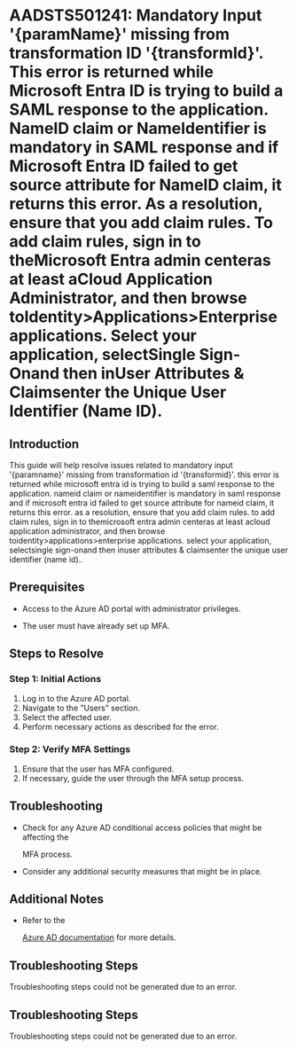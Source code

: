 
# AADSTS501241: Mandatory Input '{paramName}' missing from transformation ID '{transformId}'. This error is returned while Microsoft Entra ID is trying to build a SAML response to the application. NameID claim or NameIdentifier is mandatory in SAML response and if Microsoft Entra ID failed to get source attribute for NameID claim, it returns this error. As a resolution, ensure that you add claim rules. To add claim rules, sign in to theMicrosoft Entra admin centeras at least aCloud Application Administrator, and then browse toIdentity>Applications>Enterprise applications. Select your application, selectSingle Sign-Onand then inUser Attributes & Claimsenter the Unique User Identifier (Name ID).


## Introduction

This guide will help resolve issues related to mandatory input '{paramname}'
missing from transformation id '{transformid}'. this error is returned while
microsoft entra id is trying to build a saml response to the application. nameid
claim or nameidentifier is mandatory in saml response and if microsoft entra id
failed to get source attribute for nameid claim, it returns this error. as a
resolution, ensure that you add claim rules. to add claim rules, sign in to
themicrosoft entra admin centeras at least acloud application administrator, and
then browse toidentity>applications>enterprise applications. select your
application, selectsingle sign-onand then inuser attributes & claimsenter the
unique user identifier (name id)..


## Prerequisites


* Access to the Azure AD portal with administrator privileges.

* The user must have already set up MFA.


## Steps to Resolve


### Step 1: Initial Actions

1. Log in to the Azure AD portal.
2. Navigate to the "Users" section.
3. Select the affected user.
4. Perform necessary actions as described for the error.


### Step 2: Verify MFA Settings

1. Ensure that the user has MFA configured.
2. If necessary, guide the user through the MFA setup process.


## Troubleshooting


* Check for any Azure AD conditional access policies that might be affecting the

  MFA process.

* Consider any additional security measures that might be in place.


## Additional Notes


* Refer to the

  [Azure AD 
documentation](https://learn.microsoft.com/en-us/azure/active-directory/)
  for more details.


## Troubleshooting Steps

Troubleshooting steps could not be generated due to an error.


## Troubleshooting Steps

Troubleshooting steps could not be generated due to an error.